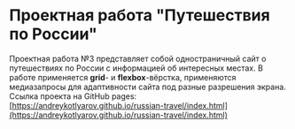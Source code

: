 # Проектная работа "Путешествия по России"
Проектная работа №3 представляет собой одностраничный сайт о путешествиях по России с информацией
об интересных местах.
В работе применяется **grid**- и **flexbox**-вёрстка, применяются медиазапросы для адаптивности сайта под разные разрешения экрана.
Cсылка проекта на GitHub pages: [https://andreykotlyarov.github.io/russian-travel/index.html](https://andreykotlyarov.github.io/russian-travel/index.html)
